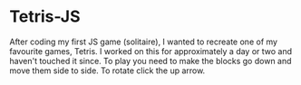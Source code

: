 # Tetris-JS
After coding my first JS game (solitaire), I wanted to recreate one of my favourite games, Tetris. 
I worked on this for approximately a day or two and haven't touched it since. 
To play you need to make the blocks go down and move them side to side. To rotate click the up arrow.
